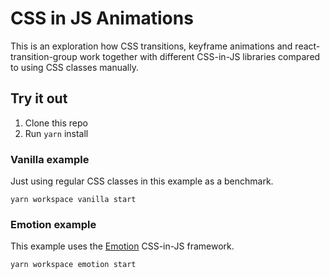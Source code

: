 # CSS in JS Animations

This is an exploration how CSS transitions, keyframe animations and react-transition-group work together with different CSS-in-JS libraries compared to using CSS classes manually.


## Try it out

1. Clone this repo
2. Run `yarn` install


### Vanilla example

Just using regular CSS classes in this example as a benchmark.

`yarn workspace vanilla start`


### Emotion example

This example uses the [Emotion](https://emotion.sh/) CSS-in-JS framework.

`yarn workspace emotion start`
